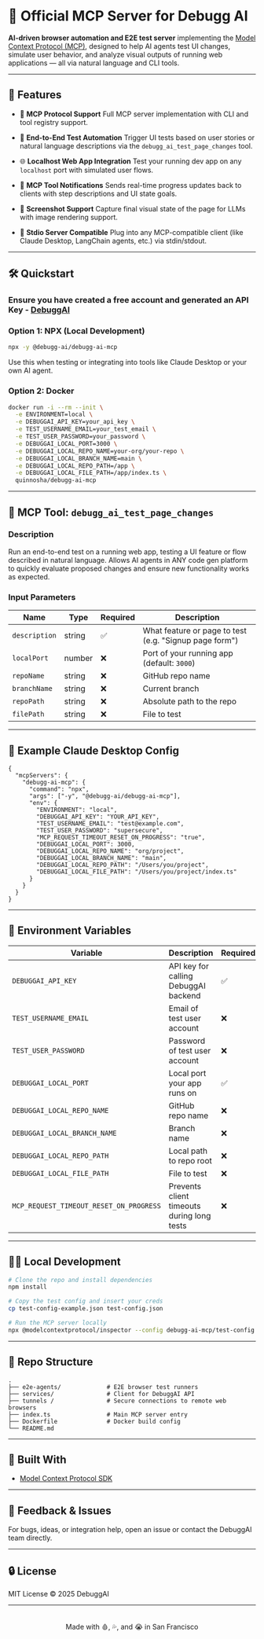 # 🧪 Official MCP Server for Debugg AI

**AI-driven browser automation and E2E test server** implementing the [Model Context Protocol (MCP)](https://modelcontext.org), designed to help AI agents test UI changes, simulate user behavior, and analyze visual outputs of running web applications — all via natural language and CLI tools.


---

## 🚀 Features

* 🧠 **MCP Protocol Support**
  Full MCP server implementation with CLI and tool registry support.

* 🧪 **End-to-End Test Automation**
  Trigger UI tests based on user stories or natural language descriptions via the `debugg_ai_test_page_changes` tool.

* 🌐 **Localhost Web App Integration**
  Test your running dev app on any `localhost` port with simulated user flows.

* 🧾 **MCP Tool Notifications**
  Sends real-time progress updates back to clients with step descriptions and UI state goals.

* 🧷 **Screenshot Support**
  Capture final visual state of the page for LLMs with image rendering support.

* 🧱 **Stdio Server Compatible**
  Plug into any MCP-compatible client (like Claude Desktop, LangChain agents, etc.) via stdin/stdout.

---


## 🛠️ Quickstart

### Ensure you have created a free account and generated an API Key - [DebuggAI](https://debugg.ai)

### Option 1: NPX (Local Development)

```bash
npx -y @debugg-ai/debugg-ai-mcp
```

Use this when testing or integrating into tools like Claude Desktop or your own AI agent.

### Option 2: Docker

```bash
docker run -i --rm --init \
  -e ENVIRONMENT=local \
  -e DEBUGGAI_API_KEY=your_api_key \
  -e TEST_USERNAME_EMAIL=your_test_email \
  -e TEST_USER_PASSWORD=your_password \
  -e DEBUGGAI_LOCAL_PORT=3000 \
  -e DEBUGGAI_LOCAL_REPO_NAME=your-org/your-repo \
  -e DEBUGGAI_LOCAL_BRANCH_NAME=main \
  -e DEBUGGAI_LOCAL_REPO_PATH=/app \
  -e DEBUGGAI_LOCAL_FILE_PATH=/app/index.ts \
  quinnosha/debugg-ai-mcp
```

---

## 🧰 MCP Tool: `debugg_ai_test_page_changes`

### Description

Run an end-to-end test on a running web app, testing a UI feature or flow described in natural language. Allows AI agents in ANY code gen platform to quickly evaluate proposed changes and 
ensure new functionality works as expected.

### Input Parameters

| Name          | Type   | Required  | Description                                            |
| ------------- | ------ | --------- | ------------------------------------------------------ |
| `description` | string | ✅        | What feature or page to test (e.g. "Signup page form") |
| `localPort`   | number | ❌        | Port of your running app (default: `3000`)             |
| `repoName`    | string | ❌        | GitHub repo name                                       |
| `branchName`  | string | ❌        | Current branch                                         |
| `repoPath`    | string | ❌        | Absolute path to the repo                              |
| `filePath`    | string | ❌        | File to test                                           |

---

## 🧪 Example Claude Desktop Config

```jsonc
{
  "mcpServers": {
    "debugg-ai-mcp": {
      "command": "npx",
      "args": ["-y", "@debugg-ai/debugg-ai-mcp"],
      "env": {
        "ENVIRONMENT": "local",
        "DEBUGGAI_API_KEY": "YOUR_API_KEY",
        "TEST_USERNAME_EMAIL": "test@example.com",
        "TEST_USER_PASSWORD": "supersecure",
        "MCP_REQUEST_TIMEOUT_RESET_ON_PROGRESS": "true",
        "DEBUGGAI_LOCAL_PORT": 3000,
        "DEBUGGAI_LOCAL_REPO_NAME": "org/project",
        "DEBUGGAI_LOCAL_BRANCH_NAME": "main",
        "DEBUGGAI_LOCAL_REPO_PATH": "/Users/you/project",
        "DEBUGGAI_LOCAL_FILE_PATH": "/Users/you/project/index.ts"
      }
    }
  }
}
```

---

## 🔐 Environment Variables

| Variable                                | Description                                | Required |
| --------------------------------------- | ------------------------------------------ | -------- |
| `DEBUGGAI_API_KEY`                      | API key for calling DebuggAI backend       | ✅       |
| `TEST_USERNAME_EMAIL`                   | Email of test user account                 | ❌       |
| `TEST_USER_PASSWORD`                    | Password of test user account              | ❌       |
| `DEBUGGAI_LOCAL_PORT`                   | Local port your app runs on                | ✅       |
| `DEBUGGAI_LOCAL_REPO_NAME`              | GitHub repo name                           | ❌       |
| `DEBUGGAI_LOCAL_BRANCH_NAME`            | Branch name                                | ❌       |
| `DEBUGGAI_LOCAL_REPO_PATH`              | Local path to repo root                    | ❌       |
| `DEBUGGAI_LOCAL_FILE_PATH`              | File to test                               | ❌       |
| `MCP_REQUEST_TIMEOUT_RESET_ON_PROGRESS` | Prevents client timeouts during long tests | ❌       |


---

## 🧑‍💻 Local Development

```bash
# Clone the repo and install dependencies
npm install

# Copy the test config and insert your creds
cp test-config-example.json test-config.json

# Run the MCP server locally
npx @modelcontextprotocol/inspector --config debugg-ai-mcp/test-config.json --server debugg-ai-mcp
```

---

## 📁 Repo Structure

```
.
├── e2e-agents/             # E2E browser test runners
├── services/               # Client for DebuggAI API
├── tunnels /               # Secure connections to remote web browsers
├── index.ts                # Main MCP server entry
├── Dockerfile              # Docker build config
└── README.md
```

---

## 🧱 Built With

* [Model Context Protocol SDK](https://github.com/modelcontextprotocol)

---

## 💬 Feedback & Issues

For bugs, ideas, or integration help, open an issue or contact the DebuggAI team directly.

---

## 🔒 License

MIT License © 2025 DebuggAI

---


<p style="padding-top: 20px; text-align: center;">Made with 🩸, 💦, and 😭 in San Francisco</p>
